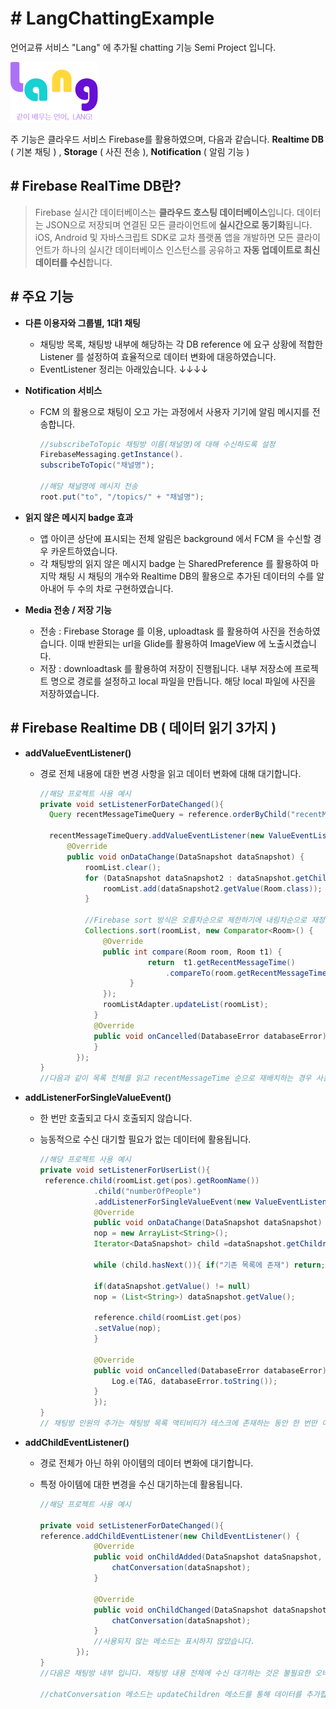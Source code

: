 # # LangChattingExample

언어교류 서비스 "Lang" 에 추가될 chatting 기능 Semi Project 입니다.

![img](./image/splash_logo.png)

주 기능은 클라우드 서비스 Firebase를 활용하였으며, 다음과 같습니다.  **Realtime DB** ( 기본 채팅 ) , **Storage** ( 사진 전송 ), **Notification** ( 알림 기능 )

## # Firebase RealTime DB란?

> Firebase 실시간 데이터베이스는 **클라우드 호스팅 데이터베이스**입니다. 데이터는 JSON으로 저장되며 연결된 모든 클라이언트에 **실시간으로 동기화**됩니다. iOS, Android 및 자바스크립트 SDK로 교차 플랫폼 앱을 개발하면 모든 클라이언트가 하나의 실시간 데이터베이스 인스턴스를 공유하고 **자동 업데이트로 최신 데이터를 수신**합니다.



## # 주요 기능

* **다른 이용자와 그룹별, 1대1 채팅**

  * 채팅방 목록, 채팅방 내부에 해당하는 각 DB reference 에 요구 상황에 적합한 Listener 를 설정하여 효율적으로 데이터 변화에 대응하였습니다.
  * EventListener 정리는 아래있습니다.  ↓↓↓↓

* **Notification 서비스**

  * FCM 의 활용으로 채팅이 오고 가는 과정에서 사용자 기기에 알림 메시지를 전송합니다.

    ````java
    //subscribeToTopic 채팅방 이름(채널명)에 대해 수신하도록 설정
    FirebaseMessaging.getInstance().
    subscribeToTopic("채널명");

    //해당 채널명에 메시지 전송
    root.put("to", "/topics/" + "채널명");
    ````

* **읽지 않은 메시지 badge 효과**

  * 앱 아이콘 상단에 표시되는 전체 알림은 background 에서 FCM 을 수신할 경우 카운트하였습니다.
  * 각 채팅방의 읽지 않은 메시지 badge 는 SharedPreference 를 활용하여 마지막 채팅 시 채팅의 개수와 Realtime DB의 활용으로 추가된 데이터의 수를 알아내어 두 수의 차로 구현하였습니다.

* **Media 전송 / 저장 기능**

  * 전송 : Firebase Storage 를 이용, uploadtask 를 활용하여 사진을 전송하였습니다. 이때 반환되는 url을 Glide를 활용하여 ImageView 에 노출시켰습니다.
  * 저장 : downloadtask 를 활용하여 저장이 진행됩니다. 내부 저장소에 프로젝트 명으로 경로를 설정하고 local 파일을 만듭니다. 해당 local 파일에 사진을 저장하였습니다.



## # Firebase Realtime DB ( 데이터 읽기 3가지 )

* **addValueEventListener()**

  * 경로 전체 내용에 대한 변경 사항을 읽고 데이터 변화에 대해 대기합니다.

    ````java
    //해당 프로젝트 사용 예시
    private void setListenerForDateChanged(){
      Query recentMessageTimeQuery = reference.orderByChild("recentMessageTime");

      recentMessageTimeQuery.addValueEventListener(new ValueEventListener() {
          @Override
          public void onDataChange(DataSnapshot dataSnapshot) {
              roomList.clear();
              for (DataSnapshot dataSnapshot2 : dataSnapshot.getChildren()) {
                  roomList.add(dataSnapshot2.getValue(Room.class));
              }
              
              //Firebase sort 방식은 오름차순으로 제한하기에 내림차순으로 재정렬합니다.
              Collections.sort(roomList, new Comparator<Room>() {
                  @Override
                  public int compare(Room room, Room t1) {
                            return  t1.getRecentMessageTime()
                                .compareTo(room.getRecentMessageTime());
                        }
                  });
                  roomListAdapter.updateList(roomList);
                }
                @Override
                public void onCancelled(DatabaseError databaseError) {
                }
            });
    }
    //다음과 같이 목록 전체를 읽고 recentMessageTime 순으로 재배치하는 경우 사용됩니다.
    ````

* **addListenerForSingleValueEvent()**

  * 한 번만 호출되고 다시 호출되지 않습니다.

  * 능동적으로 수신 대기할 필요가 없는 데이터에 활용됩니다.

    ````java
    //해당 프로젝트 사용 예시
    private void setListenerForUserList(){
     reference.child(roomList.get(pos).getRoomName())
                .child("numberOfPeople")
                .addListenerForSingleValueEvent(new ValueEventListener() {
                @Override
                public void onDataChange(DataSnapshot dataSnapshot) {
                nop = new ArrayList<String>();
    			Iterator<DataSnapshot> child =dataSnapshot.getChildren().iterator();
    			
                while (child.hasNext()){ if("기존 목록에 존재") return;}   
                
                if(dataSnapshot.getValue() != null)
                nop = (List<String>) dataSnapshot.getValue();
                  
                reference.child(roomList.get(pos)                                                                                                  			   .getRoomName()).child("numberOfPeople")
                .setValue(nop);
                }

                @Override
                public void onCancelled(DatabaseError databaseError) {
    				Log.e(TAG, databaseError.toString());
                }
                });
    }
    // 채팅방 인원의 추가는 채팅방 목록 액티비티가 테스크에 존재하는 동안 한 번만 이루어지면 되기에 다음과 같이 사용됩니다.
    ````

* **addChildEventListener()**

  * 경로 전체가 아닌 하위 아이템의 데이터 변화에 대기합니다.

  * 특정 아이템에 대한 변경을 수신 대기하는데 활용됩니다.

    ````java
    //해당 프로젝트 사용 예시

    private void setListenerForDateChanged(){
    reference.addChildEventListener(new ChildEventListener() {
                @Override
                public void onChildAdded(DataSnapshot dataSnapshot, String s) {
                    chatConversation(dataSnapshot);
                }

                @Override
                public void onChildChanged(DataSnapshot dataSnapshot, String s) {
                    chatConversation(dataSnapshot);
                }
          		//사용되지 않는 메소드는 표시하지 않았습니다.
            });
    }
    //다음은 채팅방 내부 입니다. 채팅방 내용 전체에 수신 대기하는 것은 불필요한 오버헤드가 발생하게 됩니다. 때문에 추가되는 하나의 채팅 object 에만 수신하도록 addChildEventListener()를 사용합니다.

    //chatConversation 메소드는 updateChildren 메소드를 통해 데이터를 추가합니다.
    ````



 

